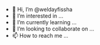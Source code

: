 - 👋 Hi, I’m @weldayfissha
- 👀 I’m interested in ...
- 🌱 I’m currently learning ...
- 💞️ I’m looking to collaborate on ...
- 📫 How to reach me ...

<!---
weldayfissha/weldayfissha is a ✨ special ✨ repository because its `README.md` (this file) appears on your GitHub profile.
You can click the Preview link to take a look at your changes.
--->
